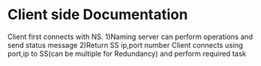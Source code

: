# Client side Documentation

Client first connects with NS.
1)Naming server can perform operations and send status message
2)Return SS ip,port number 
  Client connects using port,ip to SS(can be multiple for Redundancy) and perform required task
